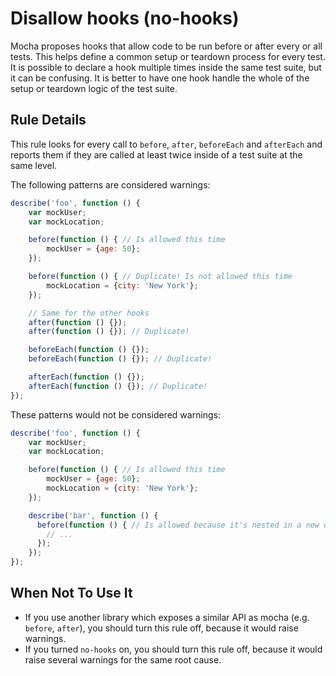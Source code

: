 # Disallow hooks (no-hooks)

Mocha proposes hooks that allow code to be run before or after every or all tests. This helps define a common setup or teardown process for every test.
It is possible to declare a hook multiple times inside the same test suite, but it can be confusing. It is better to have one hook handle the whole of the setup or teardown logic of the test suite.

## Rule Details

This rule looks for every call to `before`, `after`, `beforeEach` and `afterEach` and reports them if they are called at least twice inside of a test suite at the same level.

The following patterns are considered warnings:

```js
describe('foo', function () {
    var mockUser;
    var mockLocation;

    before(function () { // Is allowed this time
        mockUser = {age: 50};
    });

    before(function () { // Duplicate! Is not allowed this time
        mockLocation = {city: 'New York'};
    });

    // Same for the other hooks
    after(function () {});
    after(function () {}); // Duplicate!

    beforeEach(function () {});
    beforeEach(function () {}); // Duplicate!

    afterEach(function () {});
    afterEach(function () {}); // Duplicate!
});
```

These patterns would not be considered warnings:

```js
describe('foo', function () {
    var mockUser;
    var mockLocation;

    before(function () { // Is allowed this time
        mockUser = {age: 50};
        mockLocation = {city: 'New York'};
    });

    describe('bar', function () {
      before(function () { // Is allowed because it's nested in a new describe
        // ...
      });
    });
});
```

## When Not To Use It

* If you use another library which exposes a similar API as mocha (e.g. `before`, `after`), you should turn this rule off, because it would raise warnings.
* If you turned `no-hooks` on, you should turn this rule off, because it would raise several warnings for the same root cause.
